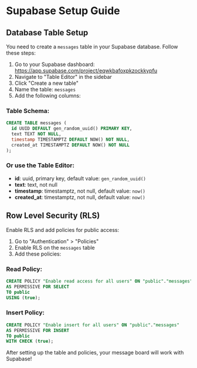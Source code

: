 
# Supabase Setup Guide

## Database Table Setup

You need to create a `messages` table in your Supabase database. Follow these steps:

1. Go to your Supabase dashboard: https://app.supabase.com/project/eqwkbafoxpkzockkypfu
2. Navigate to "Table Editor" in the sidebar
3. Click "Create a new table"
4. Name the table: `messages`
5. Add the following columns:

### Table Schema:
```sql
CREATE TABLE messages (
  id UUID DEFAULT gen_random_uuid() PRIMARY KEY,
  text TEXT NOT NULL,
  timestamp TIMESTAMPTZ DEFAULT NOW() NOT NULL,
  created_at TIMESTAMPTZ DEFAULT NOW() NOT NULL
);
```

### Or use the Table Editor:
- **id**: uuid, primary key, default value: `gen_random_uuid()`
- **text**: text, not null
- **timestamp**: timestamptz, not null, default value: `now()`
- **created_at**: timestamptz, not null, default value: `now()`

## Row Level Security (RLS)

Enable RLS and add policies for public access:

1. Go to "Authentication" > "Policies"
2. Enable RLS on the `messages` table
3. Add these policies:

### Read Policy:
```sql
CREATE POLICY "Enable read access for all users" ON "public"."messages"
AS PERMISSIVE FOR SELECT
TO public
USING (true);
```

### Insert Policy:
```sql
CREATE POLICY "Enable insert for all users" ON "public"."messages"
AS PERMISSIVE FOR INSERT
TO public
WITH CHECK (true);
```

After setting up the table and policies, your message board will work with Supabase!
